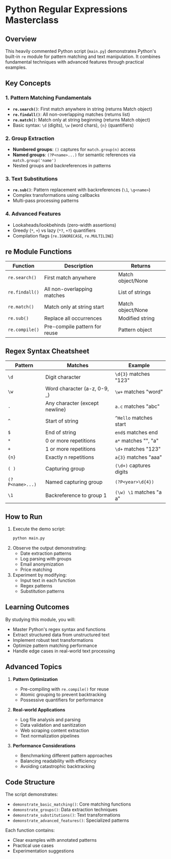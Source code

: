 # Python Regular Expressions Masterclass

## Overview

This heavily commented Python script (`main.py`) demonstrates Python's built-in `re` module for pattern matching and text manipulation. It combines fundamental techniques with advanced features through practical examples.

## Key Concepts

### 1. Pattern Matching Fundamentals

- **`re.search()`**: First match anywhere in string (returns Match object)
- **`re.findall()`**: All non-overlapping matches (returns list)
- **`re.match()`**: Match only at string beginning (returns Match object)
- Basic syntax: `\d` (digits), `\w` (word chars), `{n}` (quantifiers)

### 2. Group Extraction

- **Numbered groups**: `()` captures for `match.group(n)` access
- **Named groups**: `(?P<name>...)` for semantic references via `match.group('name')`
- Nested groups and backreferences in patterns

### 3. Text Substitutions

- **`re.sub()`**: Pattern replacement with backreferences (`\1`, `\g<name>`)
- Complex transformations using callbacks
- Multi-pass processing patterns

### 4. Advanced Features

- Lookaheads/lookbehinds (zero-width assertions)
- Greedy (`*`, `+`) vs lazy (`*?`, `+?`) quantifiers
- Compilation flags (`re.IGNORECASE`, `re.MULTILINE`)

## re Module Functions

| Function       | Description                   | Returns           |
| -------------- | ----------------------------- | ----------------- |
| `re.search()`  | First match anywhere          | Match object/None |
| `re.findall()` | All non-overlapping matches   | List of strings   |
| `re.match()`   | Match only at string start    | Match object/None |
| `re.sub()`     | Replace all occurrences       | Modified string   |
| `re.compile()` | Pre-compile pattern for reuse | Pattern object    |

## Regex Syntax Cheatsheet

| Pattern         | Matches                        | Example                 |
| --------------- | ------------------------------ | ----------------------- |
| `\d`            | Digit character                | `\d{3}` matches "123"   |
| `\w`            | Word character (a-z, 0-9, \_)  | `\w+` matches "word"    |
| `.`             | Any character (except newline) | `a.c` matches "abc"     |
| `^`             | Start of string                | `^Hello` matches start  |
| `$`             | End of string                  | `end$` matches end      |
| `*`             | 0 or more repetitions          | `a*` matches "", "a"    |
| `+`             | 1 or more repetitions          | `\d+` matches "123"     |
| `{n}`           | Exactly n repetitions          | `a{3}` matches "aaa"    |
| `( )`           | Capturing group                | `(\d+)` captures digits |
| `(?P<name>...)` | Named capturing group          | `(?P<year>\d{4})`       |
| `\1`            | Backreference to group 1       | `(\w) \1` matches "a a" |

## How to Run

1. Execute the demo script:
   ```bash
   python main.py
   ```
2. Observe the output demonstrating:
   - Date extraction patterns
   - Log parsing with groups
   - Email anonymization
   - Price matching
3. Experiment by modifying:
   - Input text in each function
   - Regex patterns
   - Substitution patterns

## Learning Outcomes

By studying this module, you will:

- Master Python's regex syntax and functions
- Extract structured data from unstructured text
- Implement robust text transformations
- Optimize pattern matching performance
- Handle edge cases in real-world text processing

## Advanced Topics

1. **Pattern Optimization**

   - Pre-compiling with `re.compile()` for reuse
   - Atomic grouping to prevent backtracking
   - Possessive quantifiers for performance

2. **Real-world Applications**

   - Log file analysis and parsing
   - Data validation and sanitization
   - Web scraping content extraction
   - Text normalization pipelines

3. **Performance Considerations**
   - Benchmarking different pattern approaches
   - Balancing readability with efficiency
   - Avoiding catastrophic backtracking

## Code Structure

The script demonstrates:

- `demonstrate_basic_matching()`: Core matching functions
- `demonstrate_groups()`: Data extraction techniques
- `demonstrate_substitutions()`: Text transformations
- `demonstrate_advanced_features()`: Specialized patterns

Each function contains:

- Clear examples with annotated patterns
- Practical use cases
- Experimentation suggestions
